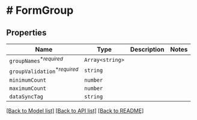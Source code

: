 # # FormGroup



## Properties

Name | Type | Description | Notes
------------ | ------------- | ------------- | -------------
| `groupNames`<sup>*_required_</sup> | ```Array<string>``` |   |  |
| `groupValidation`<sup>*_required_</sup> | ```string``` |   |  |
| `minimumCount` | ```number``` |   |  |
| `maximumCount` | ```number``` |   |  |
| `dataSyncTag` | ```string``` |   |  |

[[Back to Model list]](../README.md#models) [[Back to API list]](../README.md#api-endpoints) [[Back to README]](../README.md)
